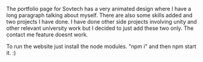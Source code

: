 The portfolio page for Sovtech has a very animated design where I have a long paragraph talking about myself. There are also some skills added and two projects I have done. I have done other side projects involving unity and other relevant university work but I decided to just add these two only. The contact me feature doesnt work. 

To run the website just install the node modules. "npm i" and then npm start it. :)
